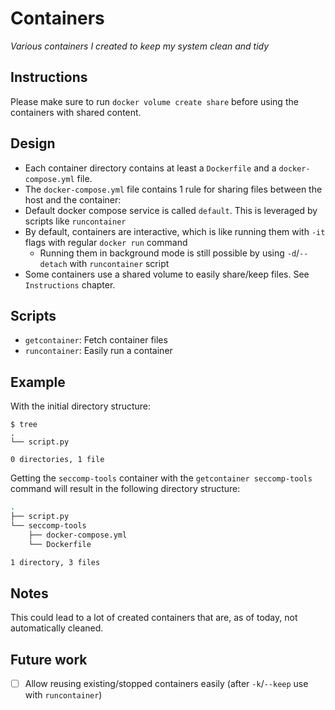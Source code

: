 # Containers

_Various containers I created to keep my system clean and tidy_

## Instructions

Please make sure to run `docker volume create share` before using the containers
with shared content.

## Design

- Each container directory contains at least a `Dockerfile` and a `docker-compose.yml` file.
- The `docker-compose.yml` file contains 1 rule for sharing files between the host and the container:
- Default docker compose service is called `default`. This is leveraged by scripts like `runcontainer`
- By default, containers are interactive, which is like running them with `-it` flags with regular `docker run` command
  - Running them in background mode is still possible by using `-d`/`--detach` with `runcontainer` script
- Some containers use a shared volume to easily share/keep files. See `Instructions` chapter.

## Scripts

- `getcontainer`: Fetch container files
- `runcontainer`: Easily run a container

## Example

With the initial directory structure:

```
$ tree
.
└── script.py

0 directories, 1 file
```

Getting the `seccomp-tools` container with the `getcontainer seccomp-tools` command will result in the following directory structure:

```sh
.
├── script.py
└── seccomp-tools
    ├── docker-compose.yml
    └── Dockerfile

1 directory, 3 files
```

## Notes

This could lead to a lot of created containers that are, as of today, not automatically cleaned.

## Future work

- [ ] Allow reusing existing/stopped containers easily (after `-k`/`--keep` use with `runcontainer`)